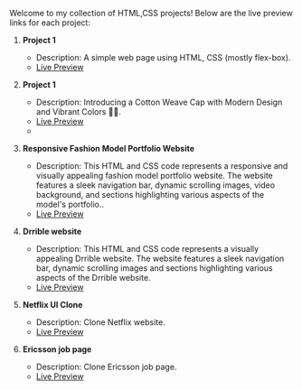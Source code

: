 Welcome to my collection of HTML,CSS projects! Below are the live preview links for each project:

1. **Project 1**
   - Description: A simple web page using HTML, CSS (mostly flex-box). 
   - [Live Preview](https://htmlpreview.github.io/?https://github.com/Saurabh1Barasiya/Css-Project/blob/main/project-1/index.html)

2. **Project 1**
   - Description: Introducing a Cotton Weave Cap with Modern Design and Vibrant Colors 🌈💼. 
   - [Live Preview](https://htmlpreview.github.io/?https://github.com/Saurabh1Barasiya/Css-Project/blob/main/project-2/index.html)
   - 
3. **Responsive Fashion Model Portfolio Website**
   - Description: This HTML and CSS code represents a responsive and visually appealing fashion model portfolio website. The website features a sleek navigation bar, dynamic scrolling images, video background, and sections highlighting various aspects of the model's portfolio.. 
   - [Live Preview](http://htmlpreview.github.io/?https://github.com/Saurabh1Barasiya/Css-Project/blob/main/project-3-animated-website/day-6/index.html)

4. **Drrible website**
   - Description: This HTML and CSS code represents a visually appealing Drrible website. The website features a sleek navigation bar, dynamic scrolling images and sections highlighting various aspects of the Drrible website.
   - [Live Preview](https://htmlpreview.github.io/?https://github.com/Saurabh1Barasiya/Css-Project/blob/main/project4-drrible-website/index.html)
5. **Netflix UI Clone**
   - Description: Clone Netflix website.
   - [Live Preview](https://htmlpreview.github.io/?https://github.com/Saurabh1Barasiya/Css-Project/blob/main/project-6-netflix-clone/index.html)


6. **Ericsson job page**
   - Description: Clone Ericsson job page.
   - [Live Preview](https://htmlpreview.github.io/?https://github.com/Saurabh1Barasiya/Css-Project/blob/main/Ericsson-job-page/index.html)
